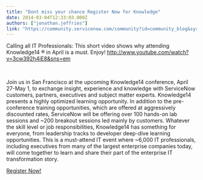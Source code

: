 ```yaml
---
title: "Dont miss your chance Register Now for Knowledge"
date: 2014-03-04T12:33:03.000Z
authors: ["jonathan.jeffries"]
link: "https://community.servicenow.com/community?id=community_blog&sys_id=4acc6265dbd0dbc01dcaf3231f961948"
---
```

<p>Calling all IT Professionals: This short video shows why attending Knowledge14 ® in April is a must. Enjoy! <a title="w.youtube.com/watch?v=3cw392h4iE8&sns=em" href="http://www.youtube.com/watch?v=3cw392h4iE8&amp;sns=em">http://www.youtube.com/watch?v=3cw392h4iE8&amp;sns=em</a> </p><p><strong><br/></strong></p><p>Join us in San Francisco at the upcoming Knowledge14 conference, April 27-May 1, to exchange insight, experience and knowledge with ServiceNow customers, partners, executives and subject matter experts. Knowledge14 presents a highly optimized learning opportunity. In addition to the pre-conference training opportunities, which are offered at aggressively discounted rates, ServiceNow will be offering over 100 hands-on lab sessions and ~200 breakout sessions led mainly by customers. Whatever the skill level or job responsibilities, Knowledge14 has something for everyone, from leadership tracks to developer deep-dive learning opportunities. This is a must-attend IT event where ~6,000 IT professionals, including executives from many of the largest enterprise companies today, will come together to learn and share their part of the enterprise IT transformation story.</p><p></p><p><a title="owledge.servicenow.com/" href="http://knowledge.servicenow.com/">Register Now!</a></p>